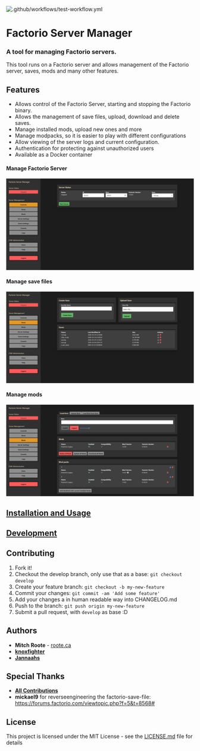 ![.github/workflows/test-workflow.yml](https://github.com/OpenFactorioServerManager/factorio-server-manager/workflows/.github/workflows/test-workflow.yml/badge.svg)

# Factorio Server Manager

### A tool for managing Factorio servers.
This tool runs on a Factorio server and allows management of the Factorio server, saves, mods and many other features.

## Features
* Allows control of the Factorio Server, starting and stopping the Factorio binary.
* Allows the management of save files, upload, download and delete saves.
* Manage installed mods, upload new ones and more
* Manage modpacks, so it is easier to play with different configurations
* Allow viewing of the server logs and current configuration.
* Authentication for protecting against unauthorized users
* Available as a Docker container

#### Manage Factorio Server
![Factorio Server Manager Screenshot](screenshots/Screenshot_Controls.png)

#### Manage save files
![Factorio Server Manager Screenshot](screenshots/Screenshot_Saves.png)

#### Manage mods
![Factorio Server Manager Screenshot](screenshots/Screenshot_Mods.png)

## [Installation and Usage](https://github.com/OpenFactorioServerManager/factorio-server-manager/wiki/Installation-and-Usage)

## [Development](https://github.com/OpenFactorioServerManager/factorio-server-manager/wiki/Development)

## Contributing
1. Fork it!
2. Checkout the develop branch, only use that as a base: `git checkout develop`
2. Create your feature branch: `git checkout -b my-new-feature`
3. Commit your changes: `git commit -am 'Add some feature'`
4. Add your changes a in human readable way into CHANGELOG.md
4. Push to the branch: `git push origin my-new-feature`
5. Submit a pull request, with `develop` as base :D

## Authors

* **Mitch Roote** - [roote.ca](https://roote.ca)
* **[knoxfighter](https://github.com/knoxfighter)**
* **[Jannaahs](https://github.com/jannaahs)**

## Special Thanks
- **[All Contributions](https://github.com/OpenFactorioServerManager/factorio-server-manager/graphs/contributors)**
- **mickael9** for reverseengineering the factorio-save-file: https://forums.factorio.com/viewtopic.php?f=5&t=8568#

## License

This project is licensed under the MIT License - see the [LICENSE.md](LICENSE.md) file for details
